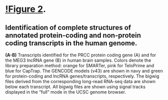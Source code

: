 # [!Figure 2](./Figure2.pdf). 
## Identification of complete structures of annotated protein-coding and non-protein coding transcripts in the human genome. 
**(A-B)** Transcripts identified for the PRCC protein coding gene (A) and for the MEG3 lncRNA gene (B) in human brain samples. Colors denote the library preparation method: orange for SMARTer, pink for TeloPrime and blue for CapTrap. The GENCODE models (v43) are shown in navy and green for protein-coding and lncRNA genes/transcripts, respectively. The bigwig files derived from the corresponding long-read RNA-seq data are shown below each transcript. All bigwig files are shown using signal tracks displayed in the “full” mode in the UCSC genome browser.
